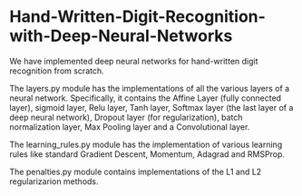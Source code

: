 # Hand-Written-Digit-Recognition-with-Deep-Neural-Networks

We have implemented deep neural networks for hand-written digit recognition from scratch.

The layers.py module has the implementations of all the various layers of a neural network. Specifically, it contains the Affine Layer (fully connected layer), sigmoid layer, Relu layer, Tanh layer, Softmax layer (the last layer of a deep neural network), Dropout layer (for regularization), batch normalization layer, Max Pooling layer and a Convolutional layer.

The learning_rules.py module has the implementation of various learning rules like standard Gradient Descent, Momentum, Adagrad and RMSProp.

The penalties.py module contains implementations of the L1 and L2 regularizarion methods.
